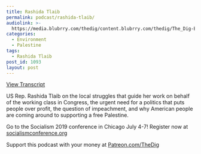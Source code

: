 ```yaml
---
title: Rashida Tlaib
permalink: podcast/rashida-tlaib/
audiolink: >-
  https://media.blubrry.com/thedig/content.blubrry.com/thedig/The_Dig-EP_200-Tlaib.mp3
categories:
  - Environment
  - Palestine
tags:
  - Rashida Tlaib
post_id: 1093
layout: post
---
```


[View Transcript](https://jacobinmag.com/2019/07/rashida-tlaib-detroit-palestine)

US Rep. Rashida Tlaib on the local struggles that guide her work on behalf of the working class in Congress, the urgent need for a politics that puts people over profit, the question of impeachment, and why American people are coming around to supporting a free Palestine.

Go to the Socialism 2019 conference in Chicago July 4-7! Register now at
[socialismconference.org](https://socialismconference.org)

Support this podcast with your money at
[Patreon.com/TheDig](https://patreon.com/TheDig)
